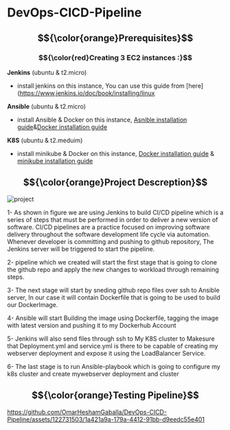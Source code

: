 # DevOps-CICD-Pipeline

## $${\color{orange}Prerequisites}$$


### $${\color{red}Creating 3 EC2 instances :}$$

**Jenkins** (ubuntu & t2.micro)
   - install jenkins on this instance, You can use this guide from [here](https://www.jenkins.io/doc/book/installing/linux
   
**Ansible**  (ubuntu & t2.micro) 
   - install Ansible & Docker on this instance, [Asnible installation guide](https://docs.ansible.com/ansible/latest/installation_guide/intro_installation.html)&[Docker installation guide](https://docs.docker.com/engine/install/ubuntu/)
   
 **K8S**     (ubuntu & t2.meduim)
   - install minikube & Docker on this instance, [Docker installation guide](https://docs.docker.com/engine/install/ubuntu/) & [minikube installation guide](https://minikube.sigs.k8s.io/docs/start/)



## $${\color{orange}Project Descreption}$$

![project](https://github.com/OmarHeshamGaballa/DevOps-CICD-Pipeline/assets/122731503/e79c97bb-8373-41aa-88cb-2fdf00ed2bb1)

1- As shown in figure we are using Jenkins to build CI/CD pipeline which is a series of steps that must be performed in order to deliver a new version of software. CI/CD pipelines are a practice focused on improving software delivery throughout the software development life cycle via automation. Whenever developer is committing and pushing to github repository, The Jenkins server will be triggered to start the pipeline.

2- pipeline which we created will start the first stage that is going to clone the github repo and apply the new changes to workload through remaining steps.

3- The next stage will start by sneding github repo files over ssh to Ansible server, In our case it will contain Dockerfile that is going to be used to build our DockerImage.

4- Ansible will start Building the image using Dockerfile, tagging the image with latest version and pushing it to my Dockerhub Account

5- Jenkins will also send files through ssh to My K8S cluster to Makesure that Deployment.yml and service.yml is there to be capable of creating my webserver deployment and expose it using the LoadBalancer Service.

6- The last stage is to run Ansible-playbook which is going to configure my k8s cluster and create mywebserver deployment and cluster



## $${\color{orange}Testing Pipeline}$$


https://github.com/OmarHeshamGaballa/DevOps-CICD-Pipeline/assets/122731503/1a421a9a-179a-4412-91bb-d9eedc55e401


